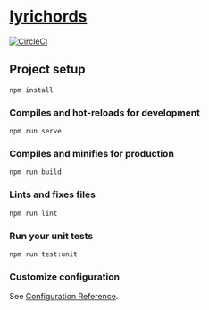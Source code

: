 # [lyrichords](https://lyrichords.xyz)

[![CircleCI](https://circleci.com/gh/mariehmai/lyrichords.svg?style=svg)](https://circleci.com/gh/mariehmai/lyrichords)

## Project setup

```
npm install
```

### Compiles and hot-reloads for development

```
npm run serve
```

### Compiles and minifies for production

```
npm run build
```

### Lints and fixes files

```
npm run lint
```

### Run your unit tests

```
npm run test:unit
```

### Customize configuration

See [Configuration Reference](https://cli.vuejs.org/config/).
